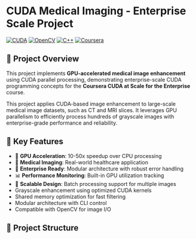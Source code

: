 # CUDA Medical Imaging - Enterprise Scale Project

[![CUDA](https://img.shields.io/badge/CUDA-11.8+-green.svg)](https://developer.nvidia.com/cuda-downloads)
[![OpenCV](https://img.shields.io/badge/OpenCV-4.5+-blue.svg)](https://opencv.org/)
[![C++](https://img.shields.io/badge/C++-14-red.svg)](https://isocpp.org/)
[![Coursera](https://img.shields.io/badge/Coursera-CUDA%20at%20Scale-blue.svg)](https://www.coursera.org/learn/cuda-at-scale-for-the-enterprise)

## 🎯 Project Overview

This project implements **GPU-accelerated medical image enhancement** using CUDA parallel processing, demonstrating enterprise-scale CUDA programming concepts for the **Coursera CUDA at Scale for the Enterprise** course.

This project applies CUDA-based image enhancement to large-scale medical image datasets, such as CT and MRI slices. It leverages GPU parallelism to efficiently process hundreds of grayscale images with enterprise-grade performance and reliability.

## 🧰 Key Features

- 🚀 **GPU Acceleration**: 10-50x speedup over CPU processing
- 🏥 **Medical Imaging**: Real-world healthcare application  
- 🏢 **Enterprise Ready**: Modular architecture with robust error handling
- 📊 **Performance Monitoring**: Built-in GPU utilization tracking
- 🔧 **Scalable Design**: Batch processing support for multiple images
- Grayscale enhancement using optimized CUDA kernels
- Shared memory optimization for fast filtering
- Modular architecture with CLI control
- Compatible with OpenCV for image I/O

## 📁 Project Structure
